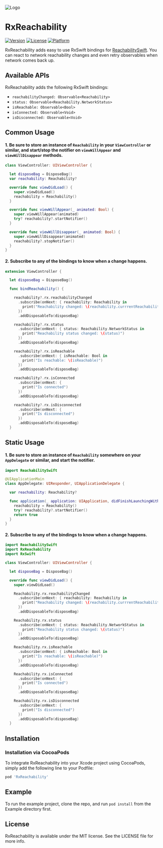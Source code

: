 ![Logo](https://raw.githubusercontent.com/ivanbruel/RxReachability/master/Assets/Logo.png)

RxReachability
=========

[![Version](https://img.shields.io/cocoapods/v/RxReachability.svg?style=flat)](http://cocoapods.org/pods/RxReachability)
[![License](https://img.shields.io/cocoapods/l/RxReachability.svg?style=flat)](http://cocoapods.org/pods/RxReachability)
[![Platform](https://img.shields.io/cocoapods/p/RxReachability.svg?style=flat)](http://cocoapods.org/pods/RxReachability)

RxReachability adds easy to use RxSwift bindings for [ReachabilitySwift](https://github.com/ashleymills/Reachability.swift).
You can react to network reachability changes and even retry observables when network comes back up.

## Available APIs

RxReachability adds the following RxSwift bindings:

- `reachabilityChanged: Observable<Reachability>`
- `status: Observable<Reachability.NetworkStatus>`
- `isReachable: Observable<Bool>`
- `isConnected: Observable<Void>`
- `isDisconnected: Observable<Void>`

## Common Usage

#### 1. Be sure to store an instance of `Reachability` in your `ViewController` or similar, and start/stop the notifier on `viewWillAppear` and `viewWillDisappear` methods.

```swift
class ViewController: UIViewController {

  let disposeBag = DisposeBag()
  var reachability: Reachability?

  override func viewDidLoad() {
    super.viewDidLoad()
    reachability = Reachability()
  }

  override func viewWillAppear(_ animated: Bool) {
    super.viewWillAppear(animated)
    try? reachability?.startNotifier()
  }

  override func viewWillDisappear(_ animated: Bool) {
    super.viewWillDisappear(animated)
    reachability?.stopNotifier()
  }
}

```

#### 2. Subscribe to any of the bindings to know when a change happens.

```swift
extension ViewController {

  let disposeBag = DisposeBag()

  func bindReachability() {

    reachability?.rx.reachabilityChanged
      .subscribe(onNext: { reachability: Reachability in
        print("Reachability changed: \(reachability.currrentReachabilityStatus)")
      })
      .addDisposableTo(disposeBag)

    reachability?.rx.status
      .subscribe(onNext: { status: Reachability.NetworkStatus in
        print("Reachability status changed: \(status)")
      })
      .addDisposableTo(disposeBag)

    reachability?.rx.isReachable
      .subscribe(onNext: { isReachable: Bool in
        print("Is reachable: \(isReachable)")
      })
      .addDisposableTo(disposeBag)

    reachability?.rx.isConnected
      .subscribe(onNext: {
        print("Is connected")
      })
      .addDisposableTo(disposeBag)

    reachability?.rx.isDisconnected
      .subscribe(onNext: {
        print("Is disconnected")
      })
      .addDisposableTo(disposeBag)
  }
```

## Static Usage

#### 1. Be sure to store an instance of `Reachability` somewhere on your `AppDelegate` or similar, and start the notifier.

```swift
import ReachabilitySwift

@UIApplicationMain
class AppDelegate: UIResponder, UIApplicationDelegate {

  var reachability: Reachability?

  func application(_ application: UIApplication, didFinishLaunchingWithOptions launchOptions: [UIApplicationLaunchOptionsKey: Any]?) -> Bool {
    reachability = Reachability()
    try? reachability?.startNotifier()
    return true
  }
}

```

#### 2. Subscribe to any of the bindings to know when a change happens.

```swift
import ReachabilitySwift
import RxReachability
import RxSwift

class ViewController: UIViewController {

  let disposeBag = DisposeBag()

  override func viewDidLoad() {
    super.viewDidLoad()

    Reachability.rx.reachabilityChanged
      .subscribe(onNext: { reachability: Reachability in
        print("Reachability changed: \(reachability.currrentReachabilityStatus)")
      })
      .addDisposableTo(disposeBag)

    Reachability.rx.status
      .subscribe(onNext: { status: Reachability.NetworkStatus in
        print("Reachability status changed: \(status)")
      })
      .addDisposableTo(disposeBag)

    Reachability.rx.isReachable
      .subscribe(onNext: { isReachable: Bool in
        print("Is reachable: \(isReachable)")
      })
      .addDisposableTo(disposeBag)

    Reachability.rx.isConnected
      .subscribe(onNext: {
        print("Is connected")
      })
      .addDisposableTo(disposeBag)

    Reachability.rx.isDisconnected
      .subscribe(onNext: {
        print("Is disconnected")
      })
      .addDisposableTo(disposeBag)
  }
```


## Installation

### Installation via CocoaPods

To integrate RxReachability into your Xcode project using CocoaPods, simply add the following line to your Podfile:

```ruby
pod 'RxReachability'
```

## Example

To run the example project, clone the repo, and run `pod install` from the Example directory first.

## License

RxReachability is available under the MIT license. See the LICENSE file for more info.
